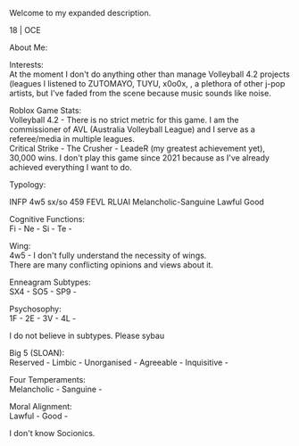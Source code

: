 Welcome to my expanded description.

18 | OCE

About Me:  

Interests:  
At the moment I don't do anything other than manage Volleyball 4.2 projects (leagues
I listened to ZUTOMAYO, TUYU, x0o0x, , a plethora of other j-pop artists, but I've faded from the scene because music sounds like noise.

Roblox Game Stats:  
Volleyball 4.2 - There is no strict metric for this game. I am the commissioner of AVL (Australia Volleyball League) and I serve as a referee/media in multiple leagues.  
Critical Strike - 
The Crusher - LeadeR (my greatest achievement yet), 30,000 wins. I don't play this game since 2021 because as I've already achieved everything I want to do.

Typology:  

INFP 4w5 sx/so 459 FEVL RLUAI Melancholic-Sanguine Lawful Good

Cognitive Functions:  
Fi - 
Ne - 
Si - 
Te - 

Wing:  
4w5 - 
I don't fully understand the necessity of wings.  
There are many conflicting opinions and views about it. 

Enneagram Subtypes:  
SX4 - 
SO5 - 
SP9 - 

Psychosophy:  
1F - 
2E - 
3V - 
4L - 

I do not believe in subtypes. Please sybau

Big 5 (SLOAN):  
Reserved - 
Limbic - 
Unorganised - 
Agreeable - 
Inquisitive - 

Four Temperaments:  
Melancholic - 
Sanguine - 

Moral Alignment:  
Lawful - 
Good - 

I don't know Socionics.
